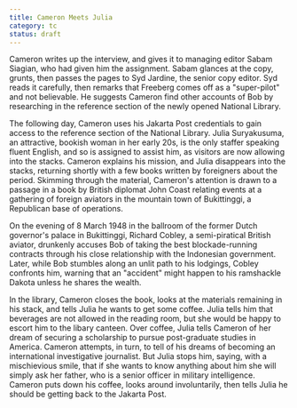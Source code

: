 ```yaml
---
title: Cameron Meets Julia
category: tc
status: draft
---
```


Cameron writes up the interview, and gives it to managing editor Sabam
Siagian, who had given him the assignment. Sabam glances at the copy,
grunts, then passes the pages to Syd Jardine, the senior copy editor.
Syd reads it carefully, then remarks that Freeberg comes off as a
"super-pilot" and not believable. He suggests Cameron find other
accounts of Bob by researching in the reference section of the newly
opened National Library.

The following day, Cameron uses his Jakarta Post credentials to gain access to the
reference section of the National Library. Julia Suryakusuma, an attractive, bookish woman in
her early 20s, is the only staffer speaking fluent English, and so is
assigned to assist him, as visitors are now allowing into the stacks. Cameron explains his mission, and Julia disappears into the stacks,
returning shortly with a few books written by foreigners about the
period. Skimming through the material, Cameron's attention is drawn to a
passage in a book by British diplomat John Coast relating events at a
gathering of foreign aviators in the mountain town of Bukittinggi, a
Republican base of operations.

On the evening of 8 March 1948 in the ballroom of the former Dutch
governor's palace in Bukittinggi, Richard Cobley, a semi-piratical
British aviator, drunkenly accuses Bob of taking the best blockade-running contracts through his close relationship with the Indonesian government. Later, while Bob stumbles
along an unlit path to his lodgings, Cobley confronts him, warning that
an "accident" might happen to his ramshackle Dakota unless he shares the
wealth.

In the library, Cameron closes the book, looks at the materials remaining in his stack, and tells Julia he wants to get some coffee. Julia tells him that beverages are not allowed in the reading room, but she would be happy to escort him to the libary canteen. Over coffee,
Julia tells Cameron of her dream of securing a scholarship to pursue
post-graduate studies in America. Cameron attempts, in turn, to tell of
his dreams of becoming an international investigative journalist. But
Julia stops him, saying, with a mischievious smile, that if she wants to
know anything about him she will simply ask her father, who is a senior
officer in military intelligence. Cameron puts down his coffee, looks
around involuntarily, then tells Julia he should
be getting back to the Jakarta Post.
